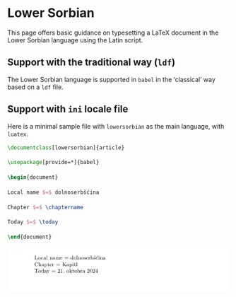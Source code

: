 # Lower Sorbian

This page offers basic guidance on typesetting a LaTeX document in the
Lower Sorbian language using the Latin script.

## Support with the traditional way (`ldf`)

The Lower Sorbian language is supported in `babel` in the ‘classical’ way
based on a `ldf` file.

## Support with `ini` locale file

Here is a minimal sample file with `lowersorbian` as the main language, with `luatex`.

```tex
\documentclass[lowersorbian]{article}

\usepackage[provide=*]{babel}

\begin{document}

Local name $=$ dolnoserbšćina

Chapter $=$ \chaptername

Today $=$ \today

\end{document}
```

![](../media/locale-lowersorbian.png)